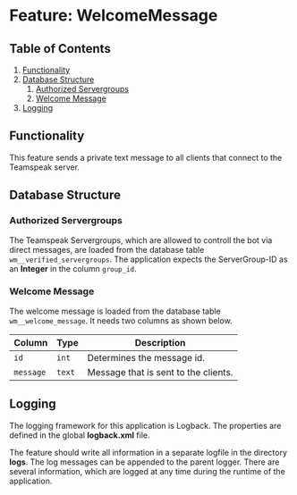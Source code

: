# Feature: WelcomeMessage
## Table of Contents
1. [Functionality](#functionality)
1. [Database Structure](#database-structure)
   1. [Authorized Servergroups](#authorized-servergroups)
   1. [Welcome Message](#welcome-message)
1. [Logging](#logging)

## Functionality
This feature sends a private text message to all clients that connect to the Teamspeak server.

## Database Structure
### Authorized Servergroups
The Teamspeak Servergroups, which are allowed to controll the bot via direct messages, are loaded from the database table `wm__verified_servergroups`. The application expects the ServerGroup-ID as an **Integer** in the column `group_id`.

### Welcome Message
The welcome message is loaded from the database table `wm__welcome_message`. It needs two columns as shown below.

Column | Type | Description
--- | --- | ---
`id` | `int` | Determines the message id.
`message` | `text` | Message that is sent to the clients.

## Logging
The logging framework for this application is Logback. The properties are defined in the global **logback.xml** file.

The feature should write all information in a separate logfile in the directory **logs**. The log messages can be appended to the parent logger. There are several information, which are logged at any time during the runtime of the application.

